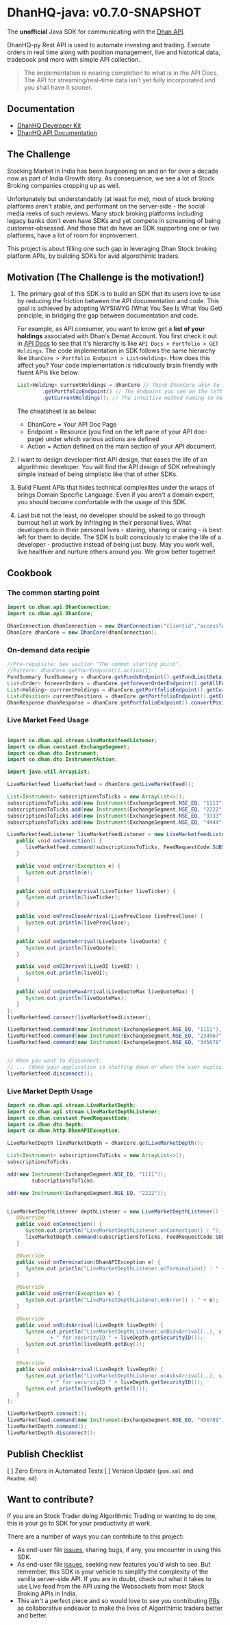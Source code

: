 # DhanHQ-java: v0.7.0-SNAPSHOT

The **unofficial** Java SDK for communicating with the [Dhan API](https://api.dhan.co/v2/).

DhanHQ-py Rest API is used to automate investing and trading. Execute orders in real time along with position management, live and historical data, tradebook and more with simple API collection.

> The implementation is nearing completion to what is in the API Docs. 
> The API for streaming/real-time data isn't yet fully incorporated and you shall have it sooner. 

## Documentation

- [DhanHQ Developer Kit](https://api.dhan.co/v2/)
- [DhanHQ API Documentation](https://dhanhq.co/docs/v2/)

## The Challenge

Stocking Market in India has been burgeoning on and on for over a decade now as part of India Growth story.
As consequence, we see a lot of Stock Broking companies cropping up as well.

Unfortunately but understandably (at least for me), most of stock broking platforms aren't stable, and performant on the server-side - the social media reeks of such reviews.
Many stock broking platforms including legacy banks don't even have SDKs and yet compete in screaming of being customer-obsessed.
And those that do have an SDK supporting one or two platforms, have a lot of room for improvement.  

This project is about filling one such gap in leveraging Dhan Stock broking platform APIs, by building SDKs for avid algorothimic traders.

## Motivation (The Challenge is the motivation!)

1. The primary goal of this SDK is to build an SDK that its users love to use 
by reducing the friction between the API documentation and code. This goal is achieved by adopting WYSIWYG (What You See Is What You Get) principle,
in bridging the gap between documentation and code.

    For example, as API consumer, you want to know get a **list of your holdings** associated with Dhan's Demat Account.
You first check it out in [API Docs](https://dhanhq.co/docs/v2/portfolio/) to see that it's hierarchy is like `API Docs > Portfolio > GET Holdings`.
The code implementation in SDK follows the same hierarchy like `DhanCore > Portfolio Endpoint > List<Holding>`. 
How does this affect you? Your code implementation is ridiculously brain friendly with fluent APIs like below:
    ```java
    List<Holding> currentHoldings = dhanCore // Think DhanCore akin to API Docs Page
            .getPortfolioEndpoint() // The Endpoint you see on the left-pane of the API docs
            .getCurrentHoldings(); // The intuitive method naming to make you productive
    ```

    The cheatsheet is as below:
   - DhanCore = Your API Doc Page 
   - <YourResource>Endpoint = Resource (you find on the left pane of your API doc-page) under which various actions are defined
   - <YourResource>Action = Action defined on the main section of your API document.

2. I want to design developer-first API design, that eases the life of an algorithmic developer. 
   You will find the API design of SDK refreshingly simple instead of being simplistic like that of other SDKs. 

3. Build Fluent APIs that hides technical complexities under the wraps of brings Domain Specific Language. 
   Even if you aren't a domain expert, you should become comfortable with the usage of this SDK.

4. Last but not the least, no developer should be asked to go through burnout hell at work by infringing in their personal lives.
   What developers do in their personal lives - staring, sharing or caring - is best left for them to decide. 
   The SDK is built consciously to make the life of a developer - productive instead of being just busy. 
   May you work well, live healthier and nurture others around you. We grow better together!

## Cookbook

### The common starting point
```java
import co.dhan.api.DhanConnection;
import co.dhan.api.DhanCore;
        
DhanConnection dhanConnection = new DhanConnection("clientid","accessToken");
DhanCore dhanCore = new DhanCore(dhanConnection);
```

### On-demand data recipie

```java
//Pre-requisite: See section "The common starting point".
//Pattern: dhanCore.getYourEndpoint().action();
FundSummary fundSummary = dhanCore.getFundsEndpoint().getFundLimitDetails();
List<Order> foreverOrders = dhanCore.getforeverOrderEndpoint().getAllForeverOrders();
List<Holding> currrentHoldings = dhanCore.getPortfolioEndpoint().getCurrentHoldings();
List<Position> currentPositions = dhanCore.getPortfolioEndpoint().getCurrentPositions();
DhanResponse dhanResponse = dhanCore.getPortfolioEndpoint().convertPosition(..);

```

### Live Market Feed Usage

```java

import co.dhan.api.stream.LiveMarketfeedListener;
import co.dhan.constant.ExchangeSegment;
import co.dhan.dto.Instrument;
import co.dhan.dto.InstrumentAction;

import java.util.ArrayList;

LiveMarketfeed liveMarketfeed = dhanCore.getLiveMarketFeed();

List<Instrument> subscriptionsToTicks = new ArrayList<>();
subscriptionsToTicks.add(new Instrument(ExchangeSegment.NSE_EQ, "1111"));
subscriptionsToTicks.add(new Instrument(ExchangeSegment.NSE_EQ, "2222"));
subscriptionsToTicks.add(new Instrument(ExchangeSegment.NSE_EQ, "3333"));
subscriptionsToTicks.add(new Instrument(ExchangeSegment.NSE_EQ, "4444"));

LiveMarketfeedListener liveMarketfeedListener = new LiveMarketfeedListener() {
   public void onConnection() {
      liveMarketfeed.command(subscriptionsToTicks, FeedRequestCode.SUBSCRIBE_TICK);
   }

   public void onError(Exception e) {
      System.out.println(e);
   }

   public void onTickerArrival(LiveTicker liveTicker) {
      System.out.println(liveTicker);
   }

   public void onPrevCloseArrival(LivePrevClose livePrevClose) {
      System.out.println(livePrevClose);
   }

   public void onQuoteArrival(LiveQuote liveQuote) {
      System.out.println(liveQuote);
   }

   public void onOIArrival(LiveOI liveOI) {
      System.out.println(liveOI);
   }

   public void onQuoteMaxArrival(LiveQuoteMax liveQuoteMax) {
      System.out.println(liveQuoteMax);
   }
};
liveMarketfeed.connect(liveMarketfeedListener);

liveMarketfeed.command(new Instrument(ExchangeSegment.NSE_EQ, "1111"), FeedRequestCode.UNSUBSCRIBE_TICK);
liveMarketfeed.command(new Instrument(ExchangeSegment.NSE_EQ, "234567"), FeedRequestCode.SUBSCRIBE_QUOTE);
liveMarketfeed.command(new Instrument(ExchangeSegment.NSE_EQ, "345678"), FeedRequestCode.SUBSCRIBE_FULL_QUOTE);


// When you want to disconnect:
// ... (When your application is shutting down or when the user explicitly disconnects)
liveMarketfeed.disconnect();
```

### Live Market Depth Usage

```java
import co.dhan.api.stream.LiveMarketDepth;
import co.dhan.api.stream.LiveMarketDepthListener;
import co.dhan.constant.FeedRequestCode;
import co.dhan.dto.Depth;
import co.dhan.http.DhanAPIException;

LiveMarketDepth liveMarketDepth = dhanCore.getLiveMarketDepth();

List<Instrument> subscriptionsToTicks = new ArrayList<>();
subscriptionsToTicks.

add(new Instrument(ExchangeSegment.NSE_EQ, "1111"));
        subscriptionsToTicks.

add(new Instrument(ExchangeSegment.NSE_EQ, "2222"));


LiveMarketDepthListener depthListener = new LiveMarketDepthListener() {
   @Override
   public void onConnection() {
      System.out.println("LiveMarketDepthListener.onConnection() : ");
      liveMarketDepth.command(subscriptionsToTicks, FeedRequestCode.SUBSCRIBE_20_LEVEL_DEPTH);
   }

   @Override
   public void onTermination(DhanAPIException e) {
      System.out.println("LiveMarketDepthListener.onTermination() : " + e);
   }

   @Override
   public void onError(Exception e) {
      System.out.println("LiveMarketDepthListener.onError() : " + e);
   }

   @Override
   public void onBidsArrival(LiveDepth liveDepth) {
      System.out.println("LiveMarketDepthListener.onBidsArrival(..), size " + liveDepth.getBuy().size()
              + " for securityID " + liveDepth.getSecurityID());
      System.out.println(liveDepth.getBuy());
   }

   @Override
   public void onAsksArrival(LiveDepth liveDepth) {
      System.out.println("LiveMarketDepthListener.onAsksArrival(..), size " + liveDepth.getSell().size()
              + " for securityID " + liveDepth.getSecurityID());
      System.out.println(liveDepth.getSell());
   }
};

liveMarketDepth.connect();
liveMarketfeed.command(new Instrument(ExchangeSegment.NSE_EQ, "456789"), FeedRequestCode.SUBSCRIBE_20_LEVEL_DEPTH);
liveMarketDepth.command();
liveMarketDepth.disconnect();
```

## Publish Checklist

[ ] Zero Errors in Automated Tests
[ ] Version Update (`pom.xml` and `Readme.md`)

## Want to contribute?

If you are an Stock Trader doing Algorithmic Trading or wanting to do one, this is your go to SDK for your productivity at work.

There are a number of ways you can contribute to this project:
- As end-user file [issues](https://github.com/karthiks/DhanHQ-java/issues), sharing bugs, if any, you encounter in using this SDK.
- As end-user file [issues](https://github.com/karthiks/DhanHQ-java/issues), seeking new features you'd wish to see. 
  But remember, this SDK is your vehicle to simplify the complexity of the vanilla server-side API. 
  If you are in doubt, check out what it takes to use Live feed from the API using the Websockets from most Stock Broking APIs in India.
- This ain't a perfect piece and so would love to see you contributing [PRs](https://github.com/karthiks/DhanHQ-java/pulls) as collaborative endeavor to make the lives of Algorithimic traders better and better. 
